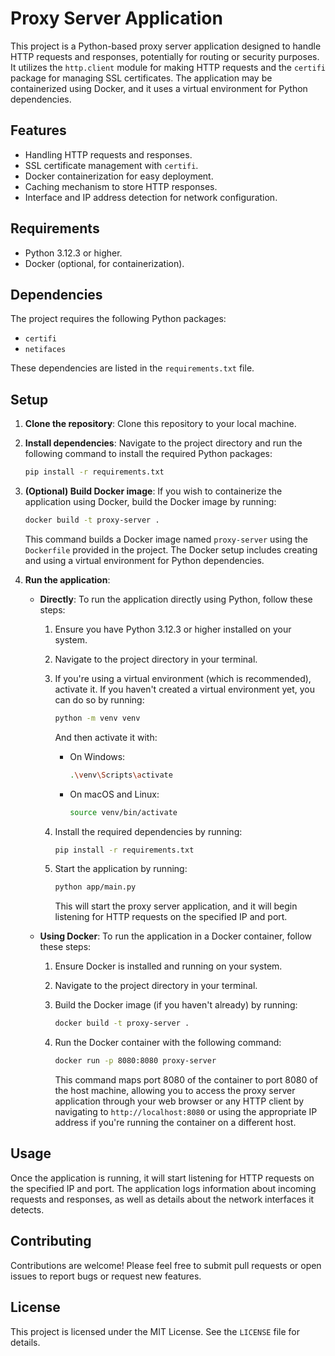 # Proxy Server Application

This project is a Python-based proxy server application designed to handle HTTP requests and responses, potentially for routing or security purposes. It utilizes the `http.client` module for making HTTP requests and the `certifi` package for managing SSL certificates. The application may be containerized using Docker, and it uses a virtual environment for Python dependencies.

## Features

- Handling HTTP requests and responses.
- SSL certificate management with `certifi`.
- Docker containerization for easy deployment.
- Caching mechanism to store HTTP responses.
- Interface and IP address detection for network configuration.

## Requirements

- Python 3.12.3 or higher.
- Docker (optional, for containerization).

## Dependencies

The project requires the following Python packages:

- `certifi`
- `netifaces`

These dependencies are listed in the `requirements.txt` file.

## Setup

1. **Clone the repository**: Clone this repository to your local machine.

2. **Install dependencies**: Navigate to the project directory and run the following command to install the required Python packages:

   ```bash
   pip install -r requirements.txt
   ```

3. **(Optional) Build Docker image**: If you wish to containerize the application using Docker, build the Docker image by running:

   ```bash
   docker build -t proxy-server .
   ```

   This command builds a Docker image named `proxy-server` using the `Dockerfile` provided in the project. The Docker setup includes creating and using a virtual environment for Python dependencies.

4. **Run the application**:

   - **Directly**: To run the application directly using Python, follow these steps:

     1. Ensure you have Python 3.12.3 or higher installed on your system.
     2. Navigate to the project directory in your terminal.
     3. If you're using a virtual environment (which is recommended), activate it. If you haven't created a virtual environment yet, you can do so by running:

        ```bash
        python -m venv venv
        ```

        And then activate it with:

        - On Windows:

          ```bash
          .\venv\Scripts\activate
          ```

        - On macOS and Linux:

          ```bash
          source venv/bin/activate
          ```

     4. Install the required dependencies by running:

        ```bash
        pip install -r requirements.txt
        ```

     5. Start the application by running:

        ```bash
        python app/main.py
        ```

        This will start the proxy server application, and it will begin listening for HTTP requests on the specified IP and port.

   - **Using Docker**: To run the application in a Docker container, follow these steps:

     1. Ensure Docker is installed and running on your system.
     2. Navigate to the project directory in your terminal.
     3. Build the Docker image (if you haven't already) by running:

        ```bash
        docker build -t proxy-server .
        ```

     4. Run the Docker container with the following command:

        ```bash
        docker run -p 8080:8080 proxy-server
        ```

        This command maps port 8080 of the container to port 8080 of the host machine, allowing you to access the proxy server application through your web browser or any HTTP client by navigating to `http://localhost:8080` or using the appropriate IP address if you're running the container on a different host.

## Usage

Once the application is running, it will start listening for HTTP requests on the specified IP and port. The application logs information about incoming requests and responses, as well as details about the network interfaces it detects.

## Contributing

Contributions are welcome! Please feel free to submit pull requests or open issues to report bugs or request new features.

## License

This project is licensed under the MIT License. See the `LICENSE` file for details.
